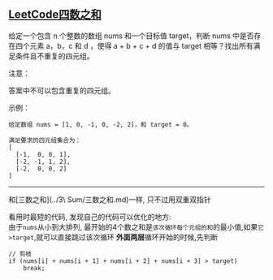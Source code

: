 ## [LeetCode四数之和](https://leetcode-cn.com/problems/4sum/)

给定一个包含 n 个整数的数组 nums 和一个目标值 target，判断 nums 中是否存在四个元素 a，b，c 和 d ，使得 a + b + c + d 的值与 target 相等？找出所有满足条件且不重复的四元组。

注意：

答案中不可以包含重复的四元组。

示例：
```
给定数组 nums = [1, 0, -1, 0, -2, 2]，和 target = 0。

满足要求的四元组集合为：
[
  [-1,  0, 0, 1],
  [-2, -1, 1, 2],
  [-2,  0, 0, 2]
]
```
***
和[三数之和](../3\ Sum/三数之和.md)一样, 只不过用双重双指针  

看用时最短的代码, 发现自己的代码可以优化的地方:        
由于`nums`从小到大排列, 最开始的4个数之和是`该次循环每个元组的和`的最小值,如果`它>target`,就可以直接跳过该次循环
**外面两层**循环开始的时候,先判断
```
// 剪枝
if (nums[i] + nums[i + 1] + nums[i + 2] + nums[i + 3] > target)
    break;
```